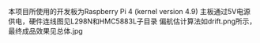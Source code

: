 本项目所使用的开发板为Raspberry Pi 4 (kernel version 4.9)
主板通过5V电源供电，硬件连线图见L298N和HMC5883L子目录
偏航估计算法如drift.png所示，最终成品效果见总体.jpg

